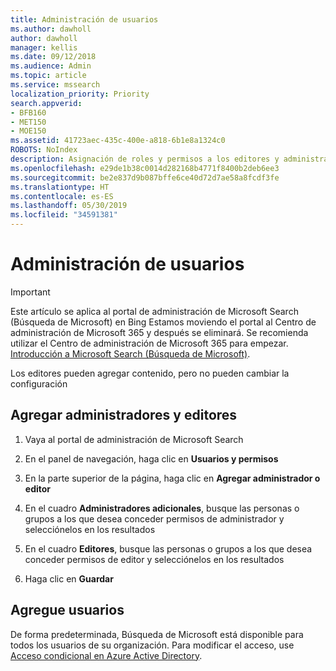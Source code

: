 ```yaml
---
title: Administración de usuarios
ms.author: dawholl
author: dawholl
manager: kellis
ms.date: 09/12/2018
ms.audience: Admin
ms.topic: article
ms.service: mssearch
localization_priority: Priority
search.appverid:
- BFB160
- MET150
- MOE150
ms.assetid: 41723aec-435c-400e-a818-6b1e8a1324c0
ROBOTS: NoIndex
description: Asignación de roles y permisos a los editores y administradores de Búsqueda de Microsoft
ms.openlocfilehash: e29de1b38c0014d282168b4771f8400b2deb6ee3
ms.sourcegitcommit: be2e837d9b087bffe6ce40d72d7ae58a8fcdf3fe
ms.translationtype: HT
ms.contentlocale: es-ES
ms.lasthandoff: 05/30/2019
ms.locfileid: "34591381"
---
```

# <a name="manage-users"></a>Administración de usuarios

> [!IMPORTANT]
> Este artículo se aplica al portal de administración de Microsoft Search (Búsqueda de Microsoft) en Bing Estamos moviendo el portal al Centro de administración de Microsoft 365 y después se eliminará. Se recomienda utilizar el Centro de administración de Microsoft 365 para empezar. [Introducción a Microsoft Search (Búsqueda de Microsoft)](overview-microsoft-search.md).
    
Los editores pueden agregar contenido, pero no pueden cambiar la configuración
  
## <a name="add-admins-and-editors"></a>Agregar administradores y editores

1. Vaya al portal de administración de Microsoft Search
    
2. En el panel de navegación, haga clic en **Usuarios y permisos**
    
3. En la parte superior de la página, haga clic en **Agregar administrador o editor**
    
4. En el cuadro **Administradores adicionales**, busque las personas o grupos a los que desea conceder permisos de administrador y selecciónelos en los resultados 
    
5. En el cuadro **Editores**, busque las personas o grupos a los que desea conceder permisos de editor y selecciónelos en los resultados 
    
6. Haga clic en **Guardar**
    
## <a name="add-users"></a>Agregue usuarios

De forma predeterminada, Búsqueda de Microsoft está disponible para todos los usuarios de su organización. Para modificar el acceso, use [Acceso condicional en Azure Active Directory](https://docs.microsoft.com/es-ES/azure/active-directory/conditional-access/overview).
